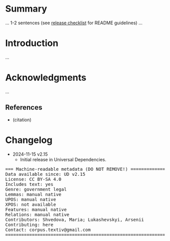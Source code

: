 # Summary

... 1-2 sentences (see [release checklist](http://universaldependencies.org/release_checklist.html#the-readme-file) for README guidelines) ...


# Introduction

...


# Acknowledgments

...

## References

* (citation)


# Changelog

* 2024-11-15 v2.15
  * Initial release in Universal Dependencies.


<pre>
=== Machine-readable metadata (DO NOT REMOVE!) ================================
Data available since: UD v2.15
License: CC BY-SA 4.0
Includes text: yes
Genre: government legal
Lemmas: manual native
UPOS: manual native
XPOS: not available
Features: manual native
Relations: manual native
Contributors: Shvedova, Maria; Lukashevskyi, Arsenii
Contributing: here
Contact: corpus.textiv@gmail.com
===============================================================================
</pre>
